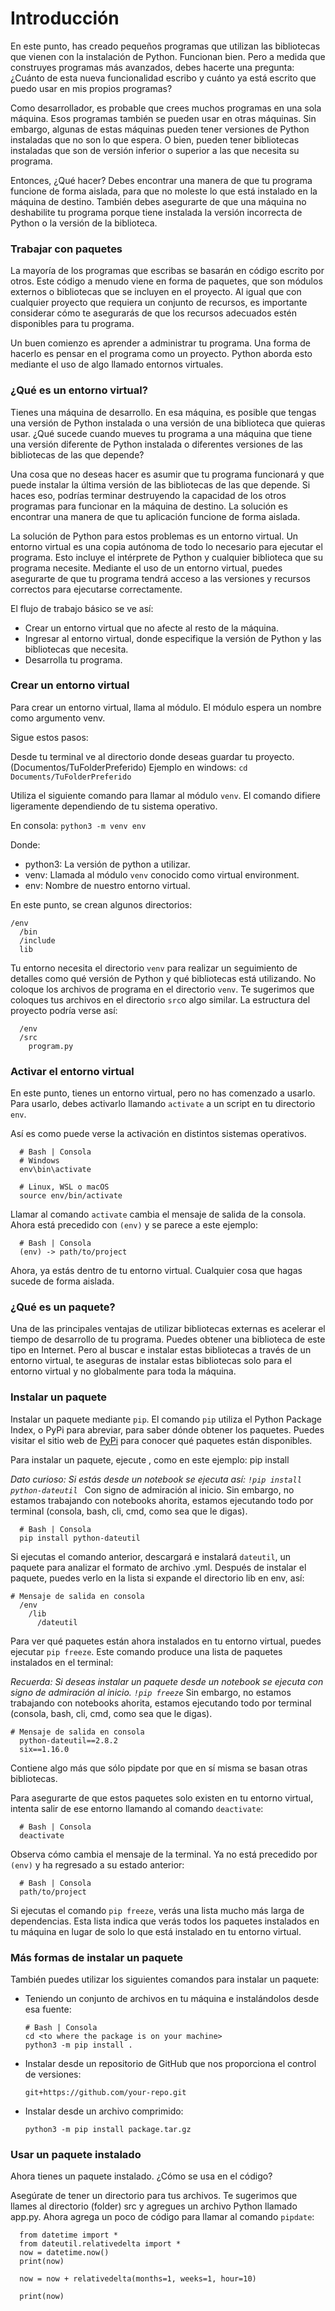 # Introducción
En este punto, has creado pequeños programas que utilizan las bibliotecas que vienen con la instalación de Python. Funcionan bien. Pero a medida que construyes programas más avanzados, debes hacerte una pregunta: ¿Cuánto de esta nueva funcionalidad escribo y cuánto ya está escrito que puedo usar en mis propios programas?

Como desarrollador, es probable que crees muchos programas en una sola máquina. Esos programas también se pueden usar en otras máquinas. Sin embargo, algunas de estas máquinas pueden tener versiones de Python instaladas que no son lo que espera. O bien, pueden tener bibliotecas instaladas que son de versión inferior o superior a las que necesita su programa.

Entonces, ¿Qué hacer? Debes encontrar una manera de que tu programa funcione de forma aislada, para que no moleste lo que está instalado en la máquina de destino. También debes asegurarte de que una máquina no deshabilite tu programa porque tiene instalada la versión incorrecta de Python o la versión de la biblioteca.

### Trabajar con paquetes

La mayoría de los programas que escribas se basarán en código escrito por otros. Este código a menudo viene en forma de paquetes, que son módulos externos o bibliotecas que se incluyen en el proyecto. Al igual que con cualquier proyecto que requiera un conjunto de recursos, es importante considerar cómo te asegurarás de que los recursos adecuados estén disponibles para tu programa.

Un buen comienzo es aprender a administrar tu programa. Una forma de hacerlo es pensar en el programa como un proyecto. Python aborda esto mediante el uso de algo llamado entornos virtuales.

### ¿Qué es un entorno virtual?

Tienes una máquina de desarrollo. En esa máquina, es posible que tengas una versión de Python instalada o una versión de una biblioteca que quieras usar. ¿Qué sucede cuando mueves tu programa a una máquina que tiene una versión diferente de Python instalada o diferentes versiones de las bibliotecas de las que depende?

Una cosa que no deseas hacer es asumir que tu programa funcionará y que puede instalar la última versión de las bibliotecas de las que depende. Si haces eso, podrías terminar destruyendo la capacidad de los otros programas para funcionar en la máquina de destino. La solución es encontrar una manera de que tu aplicación funcione de forma aislada.

La solución de Python para estos problemas es un entorno virtual. Un entorno virtual es una copia autónoma de todo lo necesario para ejecutar el programa. Esto incluye el intérprete de Python y cualquier biblioteca que su programa necesite. Mediante el uso de un entorno virtual, puedes asegurarte de que tu programa tendrá acceso a las versiones y recursos correctos para ejecutarse correctamente.

El flujo de trabajo básico se ve así:

* Crear un entorno virtual que no afecte al resto de la máquina.
* Ingresar al entorno virtual, donde especifique la versión de Python y las bibliotecas que necesita.
* Desarrolla tu programa.

### Crear un entorno virtual

Para crear un entorno virtual, llama al módulo. El módulo espera un nombre como argumento venv.

Sigue estos pasos:

Desde tu terminal ve al directorio donde deseas guardar tu proyecto. (Documentos/TuFolderPreferido)
Ejemplo en windows: ``cd Documents/TuFolderPreferido``

Utiliza el siguiente comando para llamar al módulo ``venv``. El comando difiere ligeramente dependiendo de tu sistema operativo.

En consola: 
``python3 -m venv env  ``

Donde: 
* python3: La versión de python a utilizar.
* venv: Llamada al módulo ``venv`` conocido como virtual environment.
* env: Nombre de nuestro entorno virtual.

En este punto, se crean algunos directorios:
```
/env
  /bin
  /include
  lib
```
Tu entorno necesita el directorio ``venv`` para realizar un seguimiento de detalles como qué versión de Python y qué bibliotecas está utilizando. No coloque los archivos de programa en el directorio ``venv``. Te sugerimos que coloques tus archivos en el directorio ``src``o algo similar. La estructura del proyecto podría verse así:
```
  /env
  /src
    program.py  
```

### Activar el entorno virtual

En este punto, tienes un entorno virtual, pero no has comenzado a usarlo. Para usarlo, debes activarlo llamando ``activate`` a un script en tu directorio ``env``.

Así es como puede verse la activación en distintos sistemas operativos.

```
  # Bash | Consola
  # Windows
  env\bin\activate

  # Linux, WSL o macOS
  source env/bin/activate
```
Llamar al comando ``activate`` cambia el mensaje de salida de la consola. Ahora está precedido con ``(env)`` y se parece a este ejemplo:

``` 
  # Bash | Consola
  (env) -> path/to/project 
```

Ahora, ya estás dentro de tu entorno virtual. Cualquier cosa que hagas sucede de forma aislada.

### ¿Qué es un paquete?
Una de las principales ventajas de utilizar bibliotecas externas es acelerar el tiempo de desarrollo de tu programa. Puedes obtener una biblioteca de este tipo en Internet. Pero al buscar e instalar estas bibliotecas a través de un entorno virtual, te aseguras de instalar estas bibliotecas solo para el entorno virtual y no globalmente para toda la máquina.

### Instalar un paquete
Instalar un paquete mediante ``pip``. El comando ``pip`` utiliza el Python Package Index, o PyPi para abreviar, para saber dónde obtener los paquetes. Puedes visitar el sitio web de [PyPi](https://pypi.org/) para conocer qué paquetes están disponibles.

Para instalar un paquete, ejecute , como en este ejemplo: pip install

*Dato curioso: Si estás desde un notebook se ejecuta así: ``!pip install python-dateutil ``* Con signo de admiración al inicio. Sin embargo, no estamos trabajando con notebooks ahorita, estamos ejecutando todo por terminal (consola, bash, cli, cmd, como sea que le digas).

```
  # Bash | Consola
  pip install python-dateutil
```

Si ejecutas el comando anterior, descargará e instalará ``dateutil``, un paquete para analizar el formato de archivo .yml. Después de instalar el paquete, puedes verlo en la lista si expande el directorio lib en env, así:

```
# Mensaje de salida en consola
  /env
    /lib
      /dateutil
```
Para ver qué paquetes están ahora instalados en tu entorno virtual, puedes ejecutar ``pip freeze``. Este comando produce una lista de paquetes instalados en el terminal:

*Recuerda: Si deseas instalar un paquete desde un notebook se ejecuta con signo de admiración al inicio. ``!pip freeze``* Sin embargo, no estamos trabajando con notebooks ahorita, estamos ejecutando todo por terminal (consola, bash, cli, cmd, como sea que le digas).

```
# Mensaje de salida en consola
  python-dateutil==2.8.2
  six==1.16.0
```

Contiene algo más que sólo pipdate por que en sí misma se basan otras bibliotecas.

Para asegurarte de que estos paquetes solo existen en tu entorno virtual, intenta salir de ese entorno llamando al comando ``deactivate``:

```
  # Bash | Consola
  deactivate
```

Observa cómo cambia el mensaje de la terminal. Ya no está precedido por ``(env)`` y ha regresado a su estado anterior:

```
  # Bash | Consola
  path/to/project
```
Si ejecutas el comando ``pip freeze``, verás una lista mucho más larga de dependencias. Esta lista indica que verás todos los paquetes instalados en tu máquina en lugar de solo lo que está instalado en tu entorno virtual.


### Más formas de instalar un paquete

También puedes utilizar los siguientes comandos para instalar un paquete:

* Teniendo un conjunto de archivos en tu máquina e instalándolos desde esa fuente:
  ```
  # Bash | Consola
  cd <to where the package is on your machine>
  python3 -m pip install .
  ```
* Instalar desde un repositorio de GitHub que nos proporciona el control de versiones:
  
  ```
  git+https://github.com/your-repo.git
  ```
* Instalar desde un archivo comprimido:

  ```
  python3 -m pip install package.tar.gz
  ```

### Usar un paquete instalado
Ahora tienes un paquete instalado. ¿Cómo se usa en el código?

Asegúrate de tener un directorio para tus archivos. Te sugerimos que llames al directorio (folder) src y agregues un archivo Python llamado app.py. Ahora agrega un poco de código para llamar al comando ``pipdate``:

```
  from datetime import *
  from dateutil.relativedelta import *
  now = datetime.now()
  print(now)

  now = now + relativedelta(months=1, weeks=1, hour=10)

  print(now)
```
